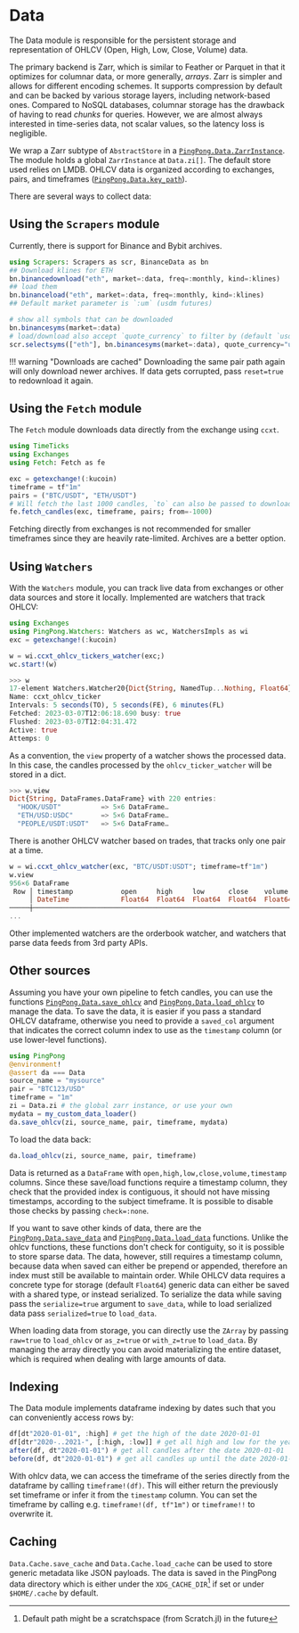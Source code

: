 # Data

The Data module is responsible for the persistent storage and representation of OHLCV (Open, High, Low, Close, Volume) data.

The primary backend is Zarr, which is similar to Feather or Parquet in that it optimizes for columnar data, or more generally, _arrays_. Zarr is simpler and allows for different encoding schemes. It supports compression by default and can be backed by various storage layers, including network-based ones. Compared to NoSQL databases, columnar storage has the drawback of having to read _chunks_ for queries. However, we are almost always interested in time-series data, not scalar values, so the latency loss is negligible.

We wrap a Zarr subtype of `AbstractStore` in a [`PingPong.Data.ZarrInstance`](@ref). The module holds a global `ZarrInstance` at `Data.zi[]`. The default store used relies on LMDB. OHLCV data is organized according to exchanges, pairs, and timeframes ([`PingPong.Data.key_path`](@ref)).

There are several ways to collect data:

## Using the `Scrapers` module
Currently, there is support for Binance and Bybit archives.

```julia
using Scrapers: Scrapers as scr, BinanceData as bn
## Download klines for ETH
bn.binancedownload("eth", market=:data, freq=:monthly, kind=:klines)
## load them
bn.binanceload("eth", market=:data, freq=:monthly, kind=:klines)
## Default market parameter is `:um` (usdm futures)

# show all symbols that can be downloaded
bn.binancesyms(market=:data)
# load/download also accept `quote_currency` to filter by (default `usdt`)
scr.selectsyms(["eth"], bn.binancesyms(market=:data), quote_currency="usdc")
```
!!! warning "Downloads are cached"
    Downloading the same pair path again will only download newer archives.
    If data gets corrupted, pass `reset=true` to redownload it again. 

## Using the `Fetch` module
The `Fetch` module downloads data directly from the exchange using `ccxt`.

```julia
using TimeTicks
using Exchanges
using Fetch: Fetch as fe

exc = getexchange!(:kucoin)
timeframe = tf"1m"
pairs = ("BTC/USDT", "ETH/USDT")
# Will fetch the last 1000 candles, `to` can also be passed to download a specific range
fe.fetch_candles(exc, timeframe, pairs; from=-1000)
```
Fetching directly from exchanges is not recommended for smaller timeframes since they are heavily rate-limited.
Archives are a better option.

## Using `Watchers`
With the `Watchers` module, you can track live data from exchanges or other data sources and store it locally. 
Implemented are watchers that track OHLCV:

```julia
using Exchanges
using PingPong.Watchers: Watchers as wc, WatchersImpls as wi
exc = getexchange!(:kucoin)

w = wi.ccxt_ohlcv_tickers_watcher(exc;)
wc.start!(w)
```

```julia
>>> w
17-element Watchers.Watcher20{Dict{String, NamedTup...Nothing, Float64}, Vararg{Float64, 7}}}}}
Name: ccxt_ohlcv_ticker
Intervals: 5 seconds(TO), 5 seconds(FE), 6 minutes(FL)
Fetched: 2023-03-07T12:06:18.690 busy: true
Flushed: 2023-03-07T12:04:31.472
Active: true
Attemps: 0
```

As a convention, the `view` property of a watcher shows the processed data. In this case, the candles processed
by the `ohlcv_ticker_watcher` will be stored in a dict.

```julia
>>> w.view
Dict{String, DataFrames.DataFrame} with 220 entries:
  "HOOK/USDT"          => 5×6 DataFrame…
  "ETH/USD:USDC"       => 5×6 DataFrame…
  "PEOPLE/USDT:USDT"   => 5×6 DataFrame…
```

There is another OHLCV watcher based on trades, that tracks only one pair at a time.

``` julia
w = wi.ccxt_ohlcv_watcher(exc, "BTC/USDT:USDT"; timeframe=tf"1m")
w.view
956×6 DataFrame
 Row │ timestamp            open     high     low      close    volume  
     │ DateTime             Float64  Float64  Float64  Float64  Float64 
─────┼──────────────────────────────────────────────────────────────────
...
```

Other implemented watchers are the orderbook watcher, and watchers that parse data feeds from 3rd party APIs.

## Other sources

Assuming you have your own pipeline to fetch candles, you can use the functions [`PingPong.Data.save_ohlcv`](@ref) and [`PingPong.Data.load_ohlcv`](@ref) to manage the data.
To save the data, it is easier if you pass a standard OHLCV dataframe, otherwise you need to provide a `saved_col` argument that indicates the correct column index to use as the `timestamp` column (or use lower-level functions).

```julia
using PingPong
@environment!
@assert da === Data
source_name = "mysource"
pair = "BTC123/USD"
timeframe = "1m"
zi = Data.zi # the global zarr instance, or use your own
mydata = my_custom_data_loader()
da.save_ohlcv(zi, source_name, pair, timeframe, mydata)
```
To load the data back:

```julia
da.load_ohlcv(zi, source_name, pair, timeframe)
```

Data is returned as a `DataFrame` with `open,high,low,close,volume,timestamp` columns.
Since these save/load functions require a timestamp column, they check that the provided index is contiguous, it should not have missing timestamps, according to the subject timeframe. It is possible to disable those checks by passing `check=:none`.

If you want to save other kinds of data, there are the [`PingPong.Data.save_data`](@ref) and [`PingPong.Data.load_data`](@ref) functions. Unlike the ohlcv functions, these functions don't check for contiguity, so it is possible to store sparse data. The data, however, still requires a timestamp column, because data when saved can either be prepend or appended, therefore an index must still be available to maintain order.
While OHLCV data requires a concrete type for storage (default `Float64`) generic data can either be saved with a shared type, or instead serialized. To serialize the data while saving pass the `serialize=true` argument to `save_data`, while to load serialized data pass `serialized=true` to `load_data`.

When loading data from storage, you can directly use the `ZArray` by passing `raw=true` to `load_ohlcv` or `as_z=true` or `with_z=true` to `load_data`. By managing the array directly you can avoid materializing the entire dataset, which is required when dealing with large amounts of data.

## Indexing
The Data module implements dataframe indexing by dates such that you can conveniently access rows by:

```julia
df[dt"2020-01-01", :high] # get the high of the date 2020-01-01
df[dtr"2020-..2021-", [:high, :low]] # get all high and low for the year 2020
after(df, dt"2020-01-01") # get all candles after the date 2020-01-01
before(df, dt"2020-01-01") # get all candles up until the date 2020-01-01
```

With ohlcv data, we can access the timeframe of the series directly from the dataframe by calling `timeframe!(df)`. This will either return the previously set timeframe or infer it from the `timestamp` column. You can set the timeframe by calling e.g. `timeframe!(df, tf"1m")` or `timeframe!!` to overwrite it.

## Caching
`Data.Cache.save_cache` and `Data.Cache.load_cache` can be used to store generic metadata like JSON payloads. The data is saved in the PingPong data directory which is either under the `XDG_CACHE_DIR`[^1] if set or under `$HOME/.cache` by default.

[^1]: Default path might be a scratchspace (from Scratch.jl) in the future

